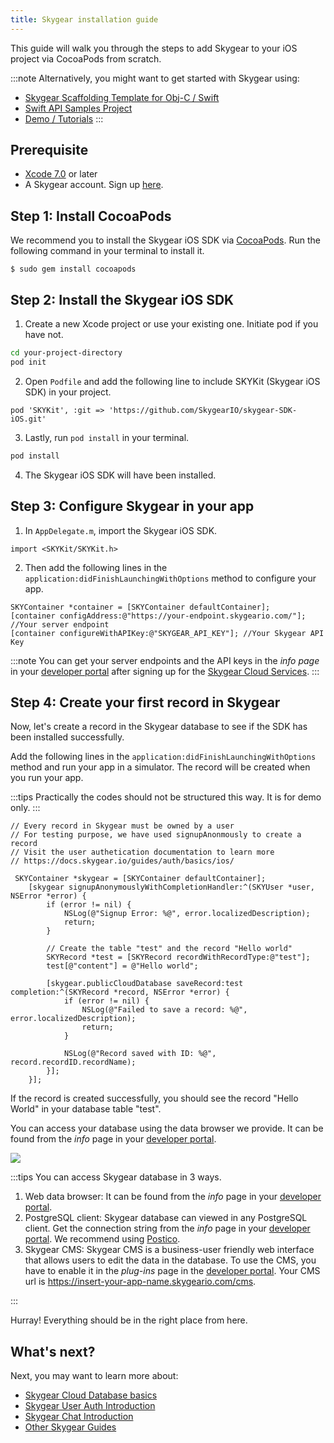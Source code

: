```yaml
---
title: Skygear installation guide
---
```


This guide will walk you through the steps to add Skygear to your iOS project via CocoaPods from scratch.

:::note
Alternatively, you might want to get started with Skygear using:
* [Skygear Scaffolding Template for Obj-C / Swift](https://github.com/SkygearIO/skygear-Scaffolding-iOS)
* [Swift API Samples Project](https://github.com/SkygearIO/skygear-SDK-iOS/tree/master/Example/Swift%20Example)
* [Demo / Tutorials](https://github.com/skygear-demo/)
:::

## Prerequisite

- [Xcode 7.0](https://developer.apple.com/xcode/) or later
- A Skygear account. Sign up [here](https://portal.skygear.io/signup).

## Step 1: Install CocoaPods

We recommend you to install the Skygear iOS SDK via [CocoaPods](https://cocoapods.org/). Run the following command in your terminal to install it.

```
$ sudo gem install cocoapods
```

## Step 2: Install the Skygear iOS SDK

1. Create a new Xcode project or use your existing one. Initiate pod if you have not.

```bash
cd your-project-directory
pod init
```

2. Open `Podfile` and add the following line to include SKYKit (Skygear iOS SDK) in your project.

```
pod 'SKYKit', :git => 'https://github.com/SkygearIO/skygear-SDK-iOS.git'
```

3. Lastly, run `pod install` in your terminal.

```bash
pod install
```

4. The Skygear iOS SDK will have been installed.

## Step 3: Configure Skygear in your app

1. In `AppDelegate.m`, import the Skygear iOS SDK.

```obj-c
import <SKYKit/SKYKit.h>
```

2. Then add the following lines in the  `application:didFinishLaunchingWithOptions` method to configure your app.

```obj-c
SKYContainer *container = [SKYContainer defaultContainer];
[container configAddress:@"https://your-endpoint.skygeario.com/"]; //Your server endpoint
[container configureWithAPIKey:@"SKYGEAR_API_KEY"]; //Your Skygear API Key
```
:::note
You can get your server endpoints and the API keys in the _info page_ in your [developer portal](https://portal.skygear.io/apps) after signing up for the [Skygear Cloud Services](https://portal.skygear.io/signup).
:::

## Step 4: Create your first record in Skygear

Now, let's create a record in the Skygear database to see if the SDK has been installed successfully.

Add the following lines in the `application:didFinishLaunchingWithOptions` method and run your app in a simulator. The record will be created when you run your app.

:::tips
Practically the codes should not be structured this way. It is for demo only.
:::

```obj-c
// Every record in Skygear must be owned by a user
// For testing purpose, we have used signupAnonmously to create a record
// Visit the user authetication documentation to learn more
// https://docs.skygear.io/guides/auth/basics/ios/

 SKYContainer *skygear = [SKYContainer defaultContainer];
    [skygear signupAnonymouslyWithCompletionHandler:^(SKYUser *user, NSError *error) {
        if (error != nil) {
            NSLog(@"Signup Error: %@", error.localizedDescription);
            return;
        }

        // Create the table "test" and the record "Hello world"
        SKYRecord *test = [SKYRecord recordWithRecordType:@"test"];
        test[@"content"] = @"Hello world";

        [skygear.publicCloudDatabase saveRecord:test completion:^(SKYRecord *record, NSError *error) {
            if (error != nil) {
                NSLog(@"Failed to save a record: %@", error.localizedDescription);
                return;
            }

            NSLog(@"Record saved with ID: %@", record.recordID.recordName);
        }];
    }];

```

If the record is created successfully, you should see the record "Hello World" in your database table "test".

You can access your database using the data browser we provide. It can be found from the _info_ page in your [developer portal](https://portal.skygear.io/apps).

![](https://i.imgur.com/Jmvsjv0.png)

:::tips
You can access Skygear database in 3 ways.
1. Web data browser: It can be found from the _info_ page in your [developer portal](https://portal.skygear.io/apps).
2. PostgreSQL client: Skygear database can viewed in any PostgreSQL client. Get the connection string from the _info_ page in your [developer portal](https://portal.skygear.io/apps). We recommend using [Postico](https://eggerapps.at/postico/).
3. Skygear CMS: Skygear CMS is a business-user friendly web interface that allows users to edit the data in the database. To use the CMS, you have to enable it in the _plug-ins_ page in the [developer portal](https://portal.skygear.io/apps). Your CMS url is https://insert-your-app-name.skygeario.com/cms.

:::

Hurray! Everything should be in the right place from here.

## What's next?
Next, you may want to learn more about:
* [Skygear Cloud Database basics](https://docs.skygear.io/guides/cloud-db/basics/ios/)
* [Skygear User Auth Introduction](https://docs.skygear.io/guides/auth/basics/ios/)
* [Skygear Chat Introduction](https://docs.skygear.io/guides/chat/basics/ios/)
* [Other Skygear Guides](https://docs.skygear.io/)
